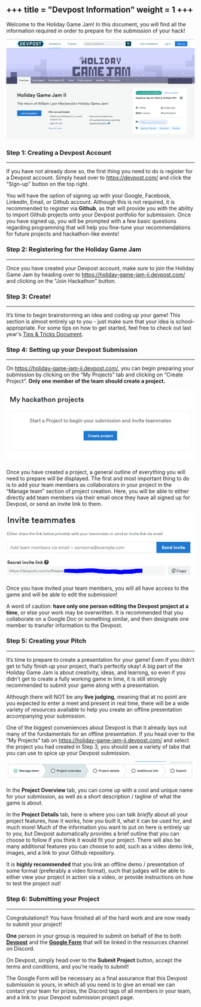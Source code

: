 +++
title = "Devpost Information"
weight = 1
+++
---
Welcome to the Holiday Game Jam! In this document, you will find all the information required in order to prepare for the submission of your hack!

![Devpost](/img/devpost.png)

### Step 1: Creating a Devpost Account
---
If you have not already done so, the first thing you need to do is register for a Devpost account. Simply head over to https://devpost.com/ and click the "Sign-up" button on the top right.

You will have the option of signing up with your Google, Facebook, LinkedIn, Email, or Github account. Although this is not required, it is recommended to register via **Github**, as that will provide you with the ability to import Github projects onto your Devpost portfolio for submission. Once you have signed up, you will be prompted with a few basic questions regarding programming that will help you fine-tune your recommendations for future projects and hackathon-like events!

### Step 2: Registering for the Holiday Game Jam
---

Once you have created your Devpost account, make sure to join the Holiday Game Jam by heading over to https://holiday-game-jam-ii.devpost.com/ and clicking on the "Join Hackathon" button.


### Step 3: Create!
---

It’s time to begin brainstorming an idea and coding up your game! This section is almost entirely up to you - just make sure that your idea is school-appropriate. For some tips on how to get started, feel free to check out last year's [Tips & Tricks Document](/learning-2021/game-jam/resources/tips). 

### Step 4: Setting up your Devpost Submission
---

On https://holiday-game-jam-ii.devpost.com/, you can begin preparing your submission by clicking on the “My Projects” tab and clicking on “Create Project”. **Only one member of the team should create a project.**

![Create Project](/img/projects.png)

Once you have created a project, a general outline of everything you will need to prepare will be displayed. The first and most important thing to do is to add your team members as collaborators in your project in the “Manage team” section of project creation. Here, you will be able to either directly add team members via their email once they have all signed up for Devpost, or send an invite link to them.

![Invite Teammates](/img/invite.png)

Once you have invited your team members, you will all have access to the game and will be able to edit the submission!


A word of caution: **have only one person editing the Devpost project at a time**, or else your work may be overwritten. It is recommended that you collaborate on a Google Doc or something similar, and then designate one member to transfer information to the Devpost.

### Step 5: Creating your Pitch
---

It’s time to prepare to create a presentation for your game! Even if you didn’t get to fully finish up your project, that’s perfectly okay! A big part of the Holiday Game Jam is about creativity, ideas, and learning, so even if you didn't get to create a fully working game in time, it is still strongly recommended to submit your game along with a presentation.


Although there will NOT be any **live judging**, meaning that at no point are you expected to enter a meet and present in real time, there will be a wide variety of resources available to help you create an offline presentation accompanying your submission.


One of the biggest conveniences about Devpost is that it already lays out many of the fundamentals for an offline presentation. If you head over to the “My Projects” tab on https://holiday-game-jam-ii.devpost.com/ and select the project you had created in Step 3, you should see a variety of tabs that you can use to spice up your Devpost submission.

![Pitch Tabs](/img/pitchtab.png)

In the **Project Overview** tab, you can come up with a cool and unique name for your submission, as well as a short description / tagline of what the game is about.


In the **Project Details** tab, here is where you can talk *briefly* about all your project features, how it works, how you built it, what it can be used for, and much more! Much of the information you want to put on here is entirely up to you, but Devpost automatically provides a brief outline that you can choose to follow if you think it would fit your project. There will also be many additional features you can choose to add, such as a video demo link, images, and a link to your Github repository.


It is **highly recommended** that you link an offline demo / presentation of some format (preferably a video format), such that judges will be able to either view your project in action via a video, or provide instructions on how to test the project out!

### Step 6: Submitting your Project
---

Congratulations!! You have finished all of the hard work and are now ready to submit your project!

**One** person in your group is required to submit on behalf of the to both [**Devpost**](https://holiday-game-jam-ii.devpost.com/) and the [**Google Form**](https://forms.gle/CPCYw7xQhBYLr9kt8) that will be linked in the resources channel on Discord.

On Devpost, simply head over to the **Submit Project** button, accept the terms and conditions, and you’re ready to submit!

The Google Form will be necessary as a final assurance that this Devpost submission is yours, in which all you need is to give an email we can contact your team for prizes, the Discord tags of all members in your team, and a link to your Devpost submission project page.